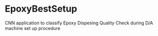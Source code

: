 # EpoxyBestSetup
CNN application to classify Epoxy Dispesing Quality Check during D/A machine set up procedure
